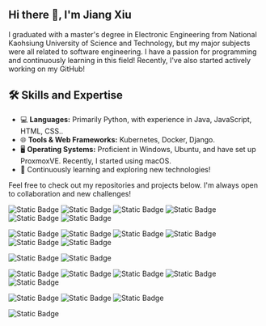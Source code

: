 
## Hi there 👋, I'm Jiang Xiu

I graduated with a master's degree in Electronic Engineering from National Kaohsiung University of Science and Technology, but my major subjects were all related to software engineering.
I have a passion for programming and continuously learning in this field!
Recently, I've also started actively working on my GitHub!

## 🛠️ Skills and Expertise

  - 💻 **Languages:** Primarily Python, with experience in Java, JavaScript, HTML, CSS..
  - 🌐 **Tools & Web Frameworks:** Kubernetes, Docker, Django.
  - 🖥️ **Operating Systems:** Proficient in Windows, Ubuntu, and have set up ProxmoxVE. Recently, I started using macOS.
  - 🌱 Continuously learning and exploring new technologies!

Feel free to check out my repositories and projects below. I'm always open to collaboration and new challenges!

![Static Badge](https://img.shields.io/badge/Python-ffde57?style=for-the-badge&logo=Python&link=https%3A%2F%2Fwww.python.org%2F)
![Static Badge](https://img.shields.io/badge/opencv-5C3EE8?style=for-the-badge&logo=opencv)
![Static Badge](https://img.shields.io/badge/Java-ED8B00?style=for-the-badge&logo=openjdk)
![Static Badge](https://img.shields.io/badge/JavaScript-323330?style=for-the-badge&logo=JavaScript)
![Static Badge](https://img.shields.io/badge/HTML5-ebebeb?style=for-the-badge&logo=HTML5)
![Static Badge](https://img.shields.io/badge/CSS-1565c0?style=for-the-badge&logo=css3)

![Static Badge](https://img.shields.io/badge/Django-092e20?style=for-the-badge&logo=Django)
![Static Badge](https://img.shields.io/badge/Flask-000000?style=for-the-badge&logo=Flask&logoColor=white)
![Static Badge](https://img.shields.io/badge/postgresql-336791?style=for-the-badge&logo=postgresql&logoColor=white)
![Static Badge](https://img.shields.io/badge/React-1a2c3c?style=for-the-badge&logo=React)
![Static Badge](https://img.shields.io/badge/postman-white?style=for-the-badge&logo=postman)
![Static Badge](https://img.shields.io/badge/Selenium-55bb88?style=for-the-badge&logo=Selenium&logoColor=faf6e9)

![Static Badge](https://img.shields.io/badge/Kubernetes-a8bdd3?style=for-the-badge&logo=Kubernetes)
![Static Badge](https://img.shields.io/badge/Docker-f9f9f9?style=for-the-badge&logo=Docker)

![Static Badge](https://img.shields.io/badge/ubuntu-white?style=for-the-badge&logo=ubuntu)
![Static Badge](https://img.shields.io/badge/MacOS-303030?style=for-the-badge&logo=macos)
![Static Badge](https://img.shields.io/badge/Windows-0068c7?style=for-the-badge&logo=windows)
![Static Badge](https://img.shields.io/badge/ProxmoxVE-e26a0a?style=for-the-badge&logo=proxmox&logoColor=white)
![Static Badge](https://img.shields.io/badge/VMware-0087c5?style=for-the-badge&logo=vmware&logoColor=white)

![Static Badge](https://img.shields.io/badge/Github-f34f29?style=for-the-badge&logo=git&logoColor=white)
![Static Badge](https://img.shields.io/badge/Bash-121011?style=for-the-badge&logo=gnu-bash&logoColor=white)
![Static Badge](https://img.shields.io/badge/Sphinx-094167?style=for-the-badge&logo=sphinx)

![Static Badge](https://img.shields.io/badge/Lightroom-0a2135?style=for-the-badge&logo=adobe)
